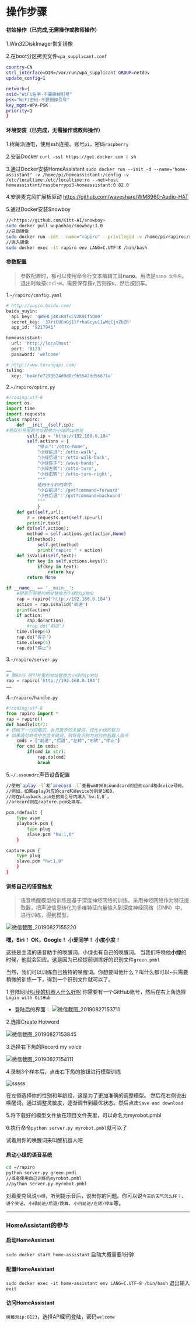 # 操作步骤

#### 初始操作（已完成,无需操作或教师操作）

1.Win32DiskImager恢复镜像

2.在boot分区拷贝文件`wpa_supplicant.conf`

```bash
country=CN
ctrl_interface=DIR=/var/run/wpa_supplicant GROUP=netdev
update_config=1

network={
ssid="WiFi名字-不要删掉引号"
psk="WiFi密码-不要删掉引号"
key_mgmt=WPA-PSK
priority=1
}
```

#### 环境安装（已完成，无需操作或教师操作）

1.树莓派通电，使用ssh连接。账号`pi`，密码`raspberry`

2.安装Docker
`curl -ssl https://get.docker.com | sh`

3.通过Docker安装HomeAssistant
`sudo docker run --init -d --name="home-assistant" -v /home/pi/homeassistant:/config -v /etc/localtime:/etc/localtime:ro --net=host homeassistant/raspberrypi3-homeassistant:0.82.0`

4.安装麦克风扩展板驱动
<https://github.com/waveshare/WM8960-Audio-HAT>

5.通过Docker安装Snowboy

```bash
//<https://github.com/Kitt-AI/snowboy>
sudo docker pull wupanhao/snowboy:1.0
//启动镜像
sudo docker run -idt --name="rapiro" --privileged -v /home/pi/rapiro:/rapiro wupanhao/snowboy:1.0 /bin/bash
//进入镜像
sudo docker exec -it rapiro env LANG=C.UTF-8 /bin/bash
```

#### 参数配置

>参数配置时，都可以使用命令行文本编辑工具**nano**。用法是`nano 文件名`。退出时候按`Ctrl+W`，需要保存按`Y`,否则按`N`，然后按回车。

1.`~/rapiro/config.yaml`

```bash
# http://yuyin.baidu.com/
baidu_yuyin:
  api_key: 'qW5HLj4Ks6DfsCV2K9If5O80'
  secret_key: '37riCUCmGj1lfrhaGcyu11wWqCjvZbZR'
  app_id: '9217941'

homeassistant:
  url: 'http://localhost'
  port: '8123'
  password: 'welcome'

# http://www.turingapi.com/
tuling:
  key: 'be4efe7298b24d0d8c9b5542dd56671a'
```

2.`~/rapiro/opiro.py`

```python
#!coding:utf-8
import os
import time
import requests
class rapiro:
    def __init__(self,ip):
#把双引号里的地址替换为小绿的ip地址
        self.ip = "http://192.168.0.184"
        self.actions = {
            "停止":'/otto-home',
            "小绿前进":'/otto-walk',
            "小绿后退":'/otto-walk-back',
            "小绿挥手":'/wave-hands',
            "小绿左转":'/otto-turn',
            "小绿右转":'/otto-turn-right',
            """
            适用于小白的命令
            "小白前进":'/get?command=forward'
            "小白后退":'/get?command=backward'
            """
            }
    def get(self,url):
        r = requests.get(self.ip+url)
        print(r.text)
    def do(self,action):
        method = self.actions.get(action,None)
        if(method):
            self.get(method)
            print("rapiro " + action)
    def isValid(self,text):
        for key in self.actions.keys():
            if(key in text):
                return key
        return None

if __name__ == '__main__':
    #把双引号里的地址替换为小绿的ip地址
    rap = rapiro('http://192.168.0.184')
    action = rap.isValid('前进')
    print(action)
    if action:
        rap.do(action)
        #rap.do("前进")
    time.sleep(4)
    rap.do("挥手")
    time.sleep(4)
    rap.do("停止")
```

3.`~/rapiro/server.py`

```python
……
# 第84行 把引号里的地址替换为小绿的ip地址
rap = rapiro('http://192.168.0.184')
……
```

4.`~/rapiro/handle.py`

```python
#!coding:utf-8
from rapiro import *
rap = rapiro()
def handle(str):
# 仿照下一行的格式，补充更多的关键词，优化小绿的智力
# 如果语句命令中包含关键词，则将会识别为对应的机器人指令
    cmds = ["前进","后退","左转","右转","停止"]
    for cmd in cmds:
        if(cmd in str):
            rap.do(cmd)
            break
```

5.`~/.asoundrc`声音设备配置

```bash
//使用`aplay -l`和`arecord -l`查看wm8960soundcard对应的card和device号码。
//例如，如果aplay对应的card和device分别是1和0，
//则在playback.pcm处的双引号内填入`hw:1,0`，
//arecord则在capture.pcm处填写。

pcm.!default {
    type asym
    playback.pcm {
        type plug
        slave.pcm "hw:1,0"
    }

capture.pcm {
    type plug
    slave.pcm "hw:1,0"
    }
}
```

#### 训练自己的语音触发

>语音唤醒模型的训练是基于深度神经网络的训练。采用神经网络作为特征提取器，把声波信息转化为多维特征向量输入到深度神经网络（DNN）中，进行训练，得到模型。

![微信截图_20190827155220](https://md.hass.live/%E5%BE%AE%E4%BF%A1%E6%88%AA%E5%9B%BE_20190827155220.png)

**嘿，Siri！**
**OK，Google！**
**小爱同学！**
**小度小度！**

这些是主流的语音助手的唤醒词。小绿也有自己的唤醒词。
当我们呼唤他**小绿**的时候，他就会回应。这是因为已经提前训练好的识别文件`green.pmbl`

当然，我们可以训练自己独特的唤醒词。你想要叫他什么？叫什么都可以~只需要稍微的训练一下，得到一个识别文件就可以了。

1.登陆网址[叫我的机器人什么好呢](https://snowboy.kitt.ai/)
你需要有一个GitHub账号，然后在右上角选择`Login with GitHub`

- 登陆后的界面：
![微信截图_20190827153711](https://md.hass.live/%E5%BE%AE%E4%BF%A1%E6%88%AA%E5%9B%BE_20190827153711.png)

2.选择Create Hotword

![微信截图_20190827153845](https://md.hass.live/%E5%BE%AE%E4%BF%A1%E6%88%AA%E5%9B%BE_20190827153845.png)

3.选择右下角的Record my voice

![微信截图_20190827154111](https://md.hass.live/%E5%BE%AE%E4%BF%A1%E6%88%AA%E5%9B%BE_20190827154111.png)

4.录制3个样本后，点击右下角的按钮进行模型训练

![sssss](https://md.hass.live/sssss.png)

在左侧选择你的性别和年龄段，这是为了更加准确的调整模型。
然后在右侧说出唤醒词，通过调整灵敏度，逐渐调节到最优状态。然后点击`Save and download`

5.将下载好的模型文件放在项目文件夹里，可以命名为myrobot.pmbl

6.执行命令`python server.py myrobot.pmbl`就可以了

试着用你的唤醒词来叫醒机器人吧

#### 启动小绿的语音系统

```bash
cd ~/rapiro
python server.py green.pmdl
//或者使用自己训练的myrobot.pmbl
//python server.py myrobot.pmbl
```

对着麦克风说`小绿`，听到提示音后，说出你的问题。你可以说`今天的天气怎么样？`、`讲个笑话`、`小绿前进/后退/跳舞`、`小白前进/左转/停车`等。

---

### HomeAssistant的参与

#### 启动HomeAssistant

`sudo docker start home-assistant`
启动大概需要1分钟

#### 配置HomeAssistant

`sudo docker exec -it home-assistant env LANG=C.UTF-8 /bin/bash`
退出输入`exit`

#### 访问HomeAssistant

`树莓派ip:8123`，选择API密码登陆，密码`welcome`

